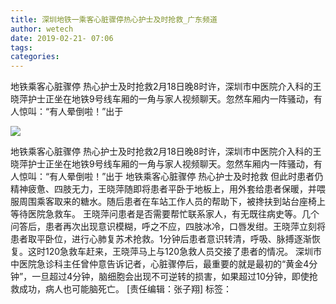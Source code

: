 ```yaml
---
title: 深圳地铁一乘客心脏骤停热心护士及时抢救_广东频道
author: wetech
date: 2019-02-21- 07:06
tags: 
categories: 
---
```

地铁乘客心脏骤停 热心护士及时抢救2月18日晚8时许，深圳市中医院介入科的王晓萍护士正坐在地铁9号线车厢的一角与家人视频聊天。忽然车厢内一阵骚动，有人惊叫：“有人晕倒啦！”出于
<!-- more -->
                
<img align="center" border="0" src="http://p2.ifengimg.com/a/2016/0810/204c433878d5cf9size1_w16_h16.png" />
                
                
            
地铁乘客心脏骤停 热心护士及时抢救2月18日晚8时许，深圳市中医院介入科的王晓萍护士正坐在地铁9号线车厢的一角与家人视频聊天。忽然车厢内一阵骚动，有人惊叫：“有人晕倒啦！”出于
地铁乘客心脏骤停 热心护士及时抢救
但此时患者仍精神疲惫、四肢无力，王晓萍随即将患者平卧于地板上，用外套给患者保暖，并喂服周围乘客取来的糖水。随后患者在车站工作人员的帮助下，被搀扶到站台座椅上等待医院急救车。
王晓萍问患者是否需要帮忙联系家人，有无既往病史等。几个问答后，患者再次出现意识模糊，呼之不应，四肢冰冷，口唇发绀。王晓萍立刻将患者取平卧位，进行心肺复苏术抢救。1分钟后患者意识转清，呼吸、脉搏逐渐恢复。这时120急救车赶来，王晓萍马上与120急救人员交接了患者的情况。
深圳市中医院急诊科主任曾仲意告诉记者，心脏骤停后，最重要的就是最初的“黄金4分钟”，一旦超过4分钟，脑细胞会出现不可逆转的损害，如果超过10分钟，即使抢救成功，病人也可能脑死亡。
[责任编辑：张子翔]
标签：
             
